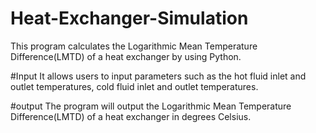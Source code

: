 # Heat-Exchanger-Simulation

This program calculates the Logarithmic Mean Temperature Difference(LMTD) of a heat exchanger by using Python. 

#Input
It allows users to input parameters such as the hot fluid inlet and outlet temperatures, cold fluid inlet and outlet temperatures.

#output
The program will output the Logarithmic Mean Temperature Difference(LMTD) of a heat exchanger in degrees Celsius.
